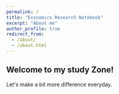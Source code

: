 ```yaml
---
permalink: /
title: "Economics Research Notebook"
excerpt: "About me"
author_profile: true
redirect_from: 
  - /about/
  - /about.html
---
```





## Welcome to my study Zone!  
Let's make a bit more difference everyday.

